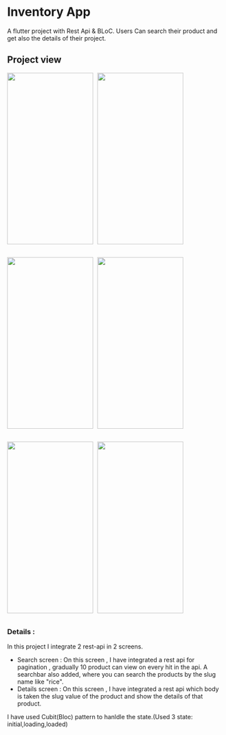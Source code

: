 # Inventory App
  A flutter project with Rest Api & BLoC.
  Users Can search their product and get also the details of their project.
## Project view 
<div style="display: flex; flex-wrap: wrap; margin-bottom: 20px;">
  <img src="https://user-images.githubusercontent.com/71273832/220116788-e05f31c7-9785-4b0a-9f7a-8f072be0cf37.jpg" width="200" height="400" style="margin-right: 10px; margin-bottom: 10px;">
  <img src="https://user-images.githubusercontent.com/71273832/220117237-0545086a-8253-4c03-bce7-11323f33f0c3.jpg" width="200" height="400" style="margin-right: 10px; margin-bottom: 10px;">
</div>
<div style="display: flex; flex-wrap: wrap; margin-bottom: 20px;">
  <img src="https://user-images.githubusercontent.com/71273832/220117270-2733330f-43df-410d-972b-f638e6a7511f.jpg" width="200" height="400" style="margin-right: 10px; margin-bottom: 10px;">
  <img src="https://user-images.githubusercontent.com/71273832/220117282-b643936d-ac25-4b1b-ab5b-fa2138789858.jpg" width="200" height="400" style="margin-right: 10px; margin-bottom: 10px;">
</div>
<div style="display: flex; flex-wrap: wrap;">
  <img src="https://user-images.githubusercontent.com/71273832/220117297-aab9368f-6e12-476b-a8be-def2f1ffd353.jpg" width="200" height="400" style="margin-right: 10px; margin-bottom: 10px;">
  <img src="https://user-images.githubusercontent.com/71273832/220117259-922b9df5-9fd2-47b3-bc4c-4bf65c47326a.jpg" width="200" height="400" style="margin-bottom: 10px;">
</div>


### Details : 
    
In this project I integrate 2 rest-api in 2 screens.
- Search screen : On this screen , I have integrated a rest api for pagination , gradually 10 product can view on every hit in the api. A searchbar also added, where you can search the products by the slug name like "rice".
- Details screen : On this screen , I have integrated a rest api which body is taken the slug value of the product and show the details of that product. 
    
I have used Cubit(Bloc) pattern to hanldle the state.(Used 3 state: initial,loading,loaded)
    
    






